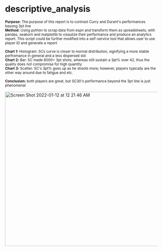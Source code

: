 # descriptive_analysis

<sub><b>Purpose:</b> The purpose of this report is to contrast Curry and Durant's performances beyong 3pt line</br></sub>
<sub><b>Method:</b> Using python to scrap data from espn and transform them as spreadsheets; with pandas, seaborn and matplotlib to visaulize their performance and produce an analytics report. This script could be further modified into a self-service tool that allows user to use player ID and generate a report</br></sub>

<sub><b>Chart 1:</b> Histogram: SCs curve is closer to normal distribution, signifying a more stable perfromance in general and a less dispersed std</br></sub>
<sub><b>Chart 2:</b> Bar: SC made 8000+ 3pt shots, whereas still sustain a 3pt% over 42, thus the quality does not compromise for high quantity</br></sub>
<sub><b>Chart 3:</b> Scatter: SC's 3pt% goes up as he shoots more; however, players typically are the other way around due to fatigue and etc.</br></sub>

<sub><b>Conclusion:</b> both players are great, but SC30's performance beyond the 3pt line is just phenomenal</br></sub>

<img width="509" alt="Screen Shot 2022-01-12 at 12 21 46 AM" src="https://user-images.githubusercontent.com/51377447/148981142-c6c2ad0c-0663-4dd4-8df1-db4596b7b48d.png">
